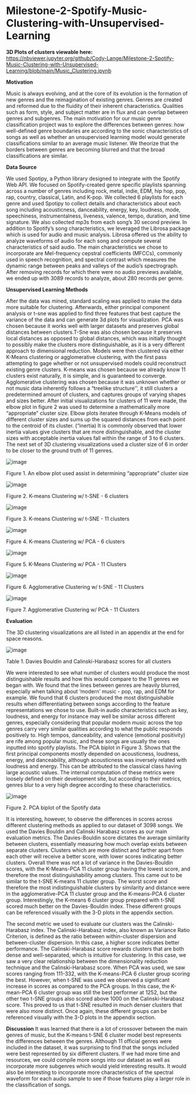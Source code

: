 # Milestone-2-Spotify-Music-Clustering-with-Unsupervised-Learning

**3D Plots of clusters viewable here:** https://nbviewer.jupyter.org/github/Cody-Lange/Milestone-2-Spotify-Music-Clustering-with-Unsupervised-Learning/blob/main/Music_Clustering.ipynb

**Motivation**

Music is always evolving, and at the core of its evolution is the formation of new genres and the reimagination of existing genres. Genres are created and reformed due to the fluidity of their inherent characteristics. Qualities such as form, style, and subject matter are in flux and can overlap between genres and subgenres. The main motivation for our music genre classification project was to explore the differences between genres: how well-defined genre boundaries are according to the sonic characteristics of songs as well as whether an unsupervised learning model would generate classifications similar to an average music listener. We theorize that the borders between genres are becoming blurred and that the broad classifications are similar.

**Data Source**

We used Spotipy, a Python library designed to integrate with the Spotify Web API. We focused on Spotify-created genre specific playlists spanning across a number of genres including rock, metal, indie, EDM, hip hop, pop, rap, country, classical, Latin, and K-pop. We collected 6 playlists for each genre and used Spotipy to collect details and characteristics about each song including acousticness, danceability, energy, key, loudness, mode, speechiness, instrumentalness, liveness, valence, tempo, duration, and time signature. We also collected mp3s from each song’s 30 second preview. 
In addition to Spotify’s song characteristics, we leveraged the Librosa package which is used for audio and music analysis. Librosa offered us the ability to analyze waveforms of audio for each song and compute several characteristics of said audio. The main characteristics we chose to incorporate are Mel-frequency cepstral coefficients (MFCCs), commonly used in speech recognition, and spectral contrast which measures the dynamic range between peaks and valleys of the audio’s spectrograph. After removing records for which there were no audio previews available, we ended up with 3089 records to analyze, about 280 records per genre. 

**Unsupervised Learning Methods**

After the data was mined, standard scaling was applied to make the data more suitable for clustering. Afterwards, either principal component analysis or t-sne was applied to find three features that best capture the variance of the data and can generate 3d plots for visualization. PCA was chosen because it works well with larger datasets and preserves global distances between clusters.T-Sne was also chosen because it preserves local distances as opposed to global distances, which was initially thought to possibly make the clusters more distinguishable, as it is a very different approach to dimensional reduction. Models were then clustered via either K-Means clustering or agglomerative clustering, with the first pass attempting to gage whether or not unsupervised models could reconstruct existing genre clusters. K-means was chosen because we already know 11 clusters exist naturally, it is simple, and  is guaranteed to converge. Agglomerative clustering was chosen because it was unknown whether or not music data inherently follows a “treelike structure'', it still clusters a predetermined amount of clusters, and captures groups of varying shapes and sizes better.
After initial visualizations for clusters of 11 were made, the elbow plot in figure 2 was used to determine a mathematically more “appropriate” cluster size. Elbow plots iteratee through K-Means models of different cluster sizes and sums up the squared distances from each point to the centroid of its cluster. (“inertia) It is commonly observed that lower inertia values give clusters that are more distinguishable, and the cluster sizes with acceptable inertia values fall within the range of 3 to 6 clusters. The next set of 3D clustering visualizations used a cluster size of 6 in order to be closer to the ground truth of 11 genres.

![image](https://user-images.githubusercontent.com/50972659/122318968-ec2ee780-ceed-11eb-93e9-d5be24905966.png)

Figure 1.  An elbow plot used assist in determining “appropriate” cluster size
 
![image](https://user-images.githubusercontent.com/50972659/122320901-00c0af00-cef1-11eb-8039-d46ef7685393.png)

Figure 2. K-means Clustering w/ t-SNE - 6 clusters

![image](https://user-images.githubusercontent.com/50972659/122320927-0b7b4400-cef1-11eb-9427-0854b98ed880.png)

Figure 3. K-means Clustering w/ t-SNE - 11 clusters

![image](https://user-images.githubusercontent.com/50972659/122320955-1930c980-cef1-11eb-852f-74cdc66e2ae6.png)

Figure 4. K-means Clustering w/ PCA - 6 clusters

![image](https://user-images.githubusercontent.com/50972659/122320994-25b52200-cef1-11eb-9036-09005f075176.png)

Figure 5. K-Means Clustering w/ PCA - 11 Clusters

![image](https://user-images.githubusercontent.com/50972659/122320832-e25ab380-cef0-11eb-8939-bf7cc505bbfe.png)

Figure 6. Agglomerative Clustering w/ t-SNE - 11 Clusters

![image](https://user-images.githubusercontent.com/50972659/122320871-f43c5680-cef0-11eb-8522-ed919d2c67ad.png)

Figure 7. Agglomerative Clustering w/ PCA - 11 Clusters


**Evaluation**

The 3D clustering visualizations are all listed in an appendix at the end for space reasons.

![image](https://user-images.githubusercontent.com/50972659/122320655-914abf80-cef0-11eb-96bd-e4619cc952a6.png)

Table 1. Davies Bouldin and Calinski-Harabasz scores for all clusters

We were interested to see what number of clusters would produce the most distinguishable results and how this would compare to the 11 genres we began with. We found that the lines between genres are heavily blurred, especially when talking about ‘modern’ music - pop, rap, and EDM for example. We found that 6 clusters produced the most distinguishable results when differentiating between songs according to the feature representations we chose to use. Built-in audio characteristics such as key, loudness, and energy for instance may well be similar across different genres, especially considering that popular modern music across the top genres carry very similar qualities according to what the public responds positively to. High tempos, danceability, and valence (emotional positivity) are rife among popular music, and these songs are usually the ones inputted into spotify playlists. The PCA biplot in Figure 3. Shows that the first principal components mostly depended on acousticness, loudness, energy, and danceability, although acousticness was inversely related with loudness and energy. This can be attributed to the classical class having large acoustic values. The internal computation of these metrics were loosely defined on their development site, but according to their metrics, genres blur to a very high degree according to these characteristics. 

![image](https://user-images.githubusercontent.com/50972659/122319125-2dbf9280-ceee-11eb-8b6d-0190ba4d56f7.png)

Figure 2. PCA biplot of the Spotify data

It is interesting, however, to observe the differences in scores across different clustering methods as applied to our dataset of 3098 songs. We used the Davies Bouldin and Calinski Harabasz scores as our main evaluation metrics. The Davies-Bouldin score dictates the average similarity between clusters, essentially measuring how much overlap exists between separate clusters. Clusters which are more 
distinct and farther apart from each other will receive a better score, with lower scores indicating better clusters. Overall there was not a lot of variance in the Davies-Bouldin scores, with the K-Means-PCA 11 cluster group having the lowest score, and therefore the most distinguishability among clusters. This came out to be similar to the t-SNE K-means 11 cluster group. The worst score and therefore the most indistinguishable clusters by similarity and distance were in the agglomerative-PCA 11 cluster group and the K-means-PCA 6 cluster group. Interestingly, the K-means 6 cluster group prepared with t-SNE scored much better on the Davies-Bouldin index. These different groups can be referenced visually with the 3-D plots in the appendix section.

The second metric we used to evaluate our clusters was the Calinski-Harabasz index. The Calinski-Harabasz index, also known as Variance Ratio Criterion, is defined as the ratio between within-cluster dispersion and between-cluster dispersion. In this case, a higher score indicates better performance. The Calinski-Harabasz score rewards clusters that are both dense and well-separated, which is intuitive for clustering. In this case, we saw a very clear relationship between the dimensionality reduction technique and the Calinski-Harabasz score. When PCA was used, we saw scores ranging from 111-332, with the K-means-PCA 6 cluster group scoring the best. However, when t-SNE was used we observed a significant increase in scores as compared to the PCA groups. In this case, the K-mean-PCA 6 cluster group was still the best performer at 1252, but the other two t-SNE groups also scored above 1000 on the Calinski-Harabasz score. This proved to us that t-SNE resulted in much denser clusters that were also more distinct. Once again, these different groups can be referenced visually with the 3-D plots in the appendix section.

**Discussion**
It was learned that there is a lot of crossover between the main genres of music, but the K-means t-SNE 6 cluster model best represents the differences between the genres. Although 11 official genres were included in the dataset, it was surprising to find that the songs included were best represented by six different clusters. If we had more time and resources, we could compile more songs into our dataset as well as incorporate more subgenres which would yield interesting results. It would also be interesting to incorporate more characteristics of the spectral waveform for each audio sample to see if those features play a larger role in the classification of songs. 
